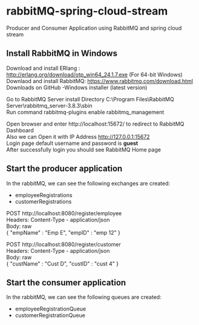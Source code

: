 # rabbitMQ-spring-cloud-stream
Producer and Consumer Application using RabbitMQ and spring cloud stream 

## Install RabbitMQ in Windows

Download and install ERlang : http://erlang.org/download/otp_win64_24.1.7.exe (For 64-bit Windows) <br>
Downlaod and install RabbitMQ: https://www.rabbitmq.com/download.html Downloads on GitHub -Windows installer (latest version)

Go to RabbitMQ Server install Directory C:\Program Files\RabbitMQ Server\rabbitmq_server-3.8.3\sbin <br>
Run command rabbitmq-plugins enable rabbitmq_management

Open browser and enter http://localhost:15672/ to redirect to RabbitMQ Dashboard <br>
Also we can Open it with IP Address http://127.0.0.1:15672 <br>
Login page default username and password is <b>guest</b> <br>
After successfully login you should see RabbitMQ Home page


## Start the producer application
In the rabbitMQ, we can see the following exchanges are created: 
- employeeRegistrations
- customerRegistrations

POST  http://localhost:8080/register/employee <br>
Headers: Content-Type - application/json <br>
Body: raw <br>
{
	"empName" : "Emp E",
	"empID" : "emp 12"
}

POST  http://localhost:8080/register/customer <br>
Headers: Content-Type - application/json <br>
Body: raw <br>
{
	"custName" : "Cust D",
	"custID" : "cust 4"
}


## Start the consumer application
In the rabbitMQ, we can see the following queues are created: 
- employeeRegistrationQueue
- customerRegistrationQueue

